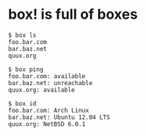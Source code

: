 # box! is full of boxes

    $ box ls
    foo.bar.com
    bar.baz.net
    quux.org

    $ box ping
    foo.bar.com: available
    bar.baz.net: unreachable
    quux.org: available

    $ box id
    foo.bar.com: Arch Linux
    bar.baz.net: Ubuntu 12.04 LTS
    quux.org: NetBSD 6.0.1
